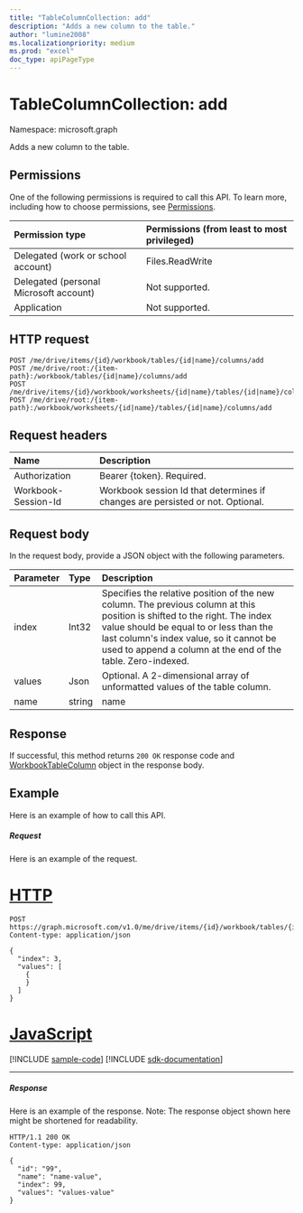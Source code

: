 ```yaml
---
title: "TableColumnCollection: add"
description: "Adds a new column to the table."
author: "lumine2008"
ms.localizationpriority: medium
ms.prod: "excel"
doc_type: apiPageType
---
```


# TableColumnCollection: add

Namespace: microsoft.graph

Adds a new column to the table.
## Permissions
One of the following permissions is required to call this API. To learn more, including how to choose permissions, see [Permissions](/graph/permissions-reference).

|Permission type      | Permissions (from least to most privileged)              |
|:--------------------|:---------------------------------------------------------|
|Delegated (work or school account) | Files.ReadWrite    |
|Delegated (personal Microsoft account) | Not supported.    |
|Application | Not supported. |

## HTTP request
<!-- { "blockType": "ignored" } -->
```http
POST /me/drive/items/{id}/workbook/tables/{id|name}/columns/add
POST /me/drive/root:/{item-path}:/workbook/tables/{id|name}/columns/add
POST /me/drive/items/{id}/workbook/worksheets/{id|name}/tables/{id|name}/columns/add
POST /me/drive/root:/{item-path}:/workbook/worksheets/{id|name}/tables/{id|name}/columns/add

```
## Request headers
| Name       | Description|
|:---------------|:----------|
| Authorization  | Bearer {token}. Required. |
| Workbook-Session-Id  | Workbook session Id that determines if changes are persisted or not. Optional.|

## Request body
In the request body, provide a JSON object with the following parameters.

| Parameter	   | Type	|Description|
|:---------------|:--------|:----------|
|index|Int32|Specifies the relative position of the new column. The previous column at this position is shifted to the right. The index value should be equal to or less than the last column's index value, so it cannot be used to append a column at the end of the table. Zero-indexed.|
|values|Json|Optional. A 2-dimensional array of unformatted values of the table column.|
|name|string|name
## Response

If successful, this method returns `200 OK` response code and [WorkbookTableColumn](../resources/workbooktablecolumn.md) object in the response body.

## Example
Here is an example of how to call this API.
##### Request
Here is an example of the request.

# [HTTP](#tab/http)
<!-- {
  "blockType": "request",
  "name": "tablecolumncollection_add"
}-->
```http
POST https://graph.microsoft.com/v1.0/me/drive/items/{id}/workbook/tables/{id|name}/columns/add
Content-type: application/json

{
  "index": 3,
  "values": [
    {
    }
  ]
}
```

# [JavaScript](#tab/javascript)
[!INCLUDE [sample-code](../includes/snippets/javascript/tablecolumncollection-add-javascript-snippets.md)]
[!INCLUDE [sdk-documentation](../includes/snippets/snippets-sdk-documentation-link.md)]

---

##### Response
Here is an example of the response. Note: The response object shown here might be shortened for readability.
<!-- {
  "blockType": "response",
  "truncated": true,
  "@odata.type": "microsoft.graph.workbookTableColumn"
} -->
```http
HTTP/1.1 200 OK
Content-type: application/json

{
  "id": "99",
  "name": "name-value",
  "index": 99,
  "values": "values-value"
}
```

<!-- uuid: 8fcb5dbc-d5aa-4681-8e31-b001d5168d79
2015-10-25 14:57:30 UTC -->
<!-- {
  "type": "#page.annotation",
  "description": "TableColumnCollection: add",
  "keywords": "",
  "section": "documentation",
  "suppressions": [
    "Warning: /api-reference/v1.0/api/tablecolumncollection-add.md/tablecolumncollection_add/values:
      Inconsistent types between parameter (Object) and table (None)",
    "Error: /api-reference/v1.0/api/tablecolumncollection-add.md/tablecolumncollection_add/values:
      Type mismatch between example and table. Parameter name: values; example type (Collection(Object)) is a collection, while the table description type (microsoft.graph.Json) is not."
  ],
  "tocPath": ""
}-->

